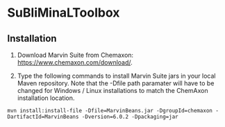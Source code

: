 # SuBliMinaLToolbox

Installation
------------

1. Download Marvin Suite from Chemaxon: https://www.chemaxon.com/download/.

2. Type the following commands to install Marvin Suite jars in your local Maven repository.
Note that the -Dfile path paramater will have to be changed for Windows / Linux installations to match the ChemAxon installation location.

`mvn install:install-file -Dfile=MarvinBeans.jar -DgroupId=chemaxon -DartifactId=MarvinBeans -Dversion=6.0.2 -Dpackaging=jar`